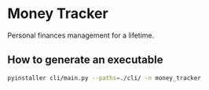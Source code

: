 
# Money Tracker

Personal finances management for a lifetime. <develop>


## How to generate an executable

```bash
pyinstaller cli/main.py --paths=./cli/ -n money_tracker
```